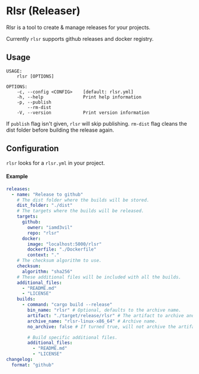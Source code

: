 # Rlsr (Releaser)

Rlsr is a tool to create & manage releases for your projects.

Currently `rlsr` supports github releases and docker registry.

## Usage

```
USAGE:
    rlsr [OPTIONS]

OPTIONS:
    -c, --config <CONFIG>    [default: rlsr.yml]
    -h, --help               Print help information
    -p, --publish
        --rm-dist
    -V, --version            Print version information
```

If `publish` flag isn't given, `rlsr` will skip publishing. `rm-dist` flag cleans the dist folder before building the release again.

## Configuration

`rlsr` looks for a `rlsr.yml` in your project.

#### Example

```yaml
releases:
  - name: "Release to github"
    # The dist folder where the builds will be stored.
    dist_folder: "./dist"
    # The targets where the builds will be released.
    targets:
      github:
        owner: "iamd3vil"
        repo: "rlsr"
      docker:
        image: "localhost:5000/rlsr"
        dockerfile: "./Dockerfile"
        context: "."
    # The checksum algorithm to use.
    checksum:
      algorithm: "sha256"
    # These additional files will be included with all the builds.
    additional_files:
      - "README.md"
      - "LICENSE"
    builds:
      - command: "cargo build --release"
        bin_name: "rlsr" # Optional, defaults to the archive name.
        artifact: "./target/release/rlsr" # The artifact to archive and release.
        archive_name: "rlsr-linux-x86_64" # Archive name.
        no_archive: false # If turned true, will not archive the artifact.

        # Build specific additional files.
        additional_files:
          - "README.md"
          - "LICENSE"
changelog:
  format: "github"
```
